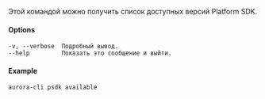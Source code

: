 Этой командой можно получить список доступных версий Platform SDK.

#### Options

```shell
-v, --verbose  Подробный вывод.
--help         Показать это сообщение и выйти.
```

#### Example

```shell
aurora-cli psdk available
```
